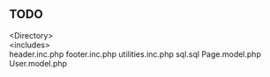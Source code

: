 ## TODO ##

\<Directory\>\
	\<includes\>\
		header.inc.php
		footer.inc.php
		utilities.inc.php
	<misc>
		sql.sql
	<models>
		Page.model.php
		User.model.php
	<template>
		<startbootstrap>
	<views>
		add_page.view.php
		archive.view.php
		edit_page.view.php
		delete_page.view.php
		read_page.view.php
		user_login.view.php
		user_logout.view.php
		user_register.view.php
	.gitignore
	.todo.md
	add_page.php
	archive.php
	edit_page.php
	delete_page.php
	read_page.php
	user_login.php
	user_logout.php
	user_register.php

TODO: 

1. <del>make sure dir browsing is off</del>
2. make dir look like above
3. <del>add sql.sql to .gitignore</del>
4. <del>try PDOException in edit_page.php</del>
5. <del>add ':' to the array token in edit_page.php</del>
6. <del>add .todo.md with all of this info</del>
7. <del>remove utilities.inc.php from all commits
	<https://git-scm.com/book/en/v2/Git-Tools-Rewriting-History#Changing-Multiple-Commit-Messages></del>
8. clean up all git repos
9. remove non-essential depends from <startbootstrap>
10. look at the Unity3D cert overview pdf for styling 
	<https://certification.unity.com/themes/certification/docs/exam-objectives/certified-programmer/UCP_Exam_Objectives_ENG.pdf>
11. add comments
12. add registration page
13. seo friendly urls and routing
14. re-write with static implementation of PDO?
15. __fix add_page view__

